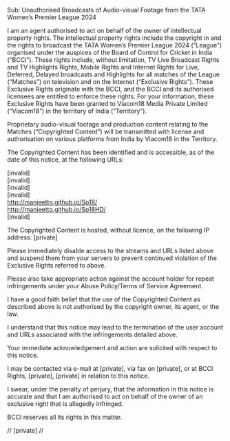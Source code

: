 Sub: Unauthorised Broadcasts of Audio-visual Footage from the TATA
Women’s Premier League 2024

I am an agent authorised to act on behalf of the owner of intellectual
property rights. The intellectual property rights include the
copyright in and the rights to broadcast the TATA Women’s Premier
League 2024 (“League”) organised under the auspices of the Board of
Control for Cricket in India (“BCCI”). These rights include, without
limitation, TV Live Broadcast Rights and TV Highlights Rights, Mobile
Rights and Internet Rights for Live, Deferred, Delayed broadcasts and
Highlights for all matches of the League (“Matches”) on television and
on the Internet (“Exclusive Rights”). These Exclusive Rights originate
with the BCCI, and the BCCI and its authorised licensees are entitled
to enforce these rights. For your information, these Exclusive Rights
have been granted to Viacom18 Media Private Limited (“Viacom18”) in
the territory of India (“Territory”).

Proprietary audio-visual footage and production content relating to
the Matches (“Copyrighted Content”) will be transmitted with license
and authorisation on various platforms from India by Viacom18 in the
Territory.

The Copyrighted Content has been identified and is accessible, as of
the date of this notice, at the following URLs:

[invalid]  
[invalid]  
[invalid]  
[invalid]  
http://manjeettg.github.io/Sp18/  
http://manjeettg.github.io/Sp18HD/  
[invalid]  

The Copyrighted Content is hosted, without licence, on the following
IP address: [private]

Please immediately disable access to the streams and URLs listed above
and suspend them from your servers to prevent continued violation of
the Exclusive Rights referred to above.

Please also take appropriate action against the account holder for
repeat infringements under your Abuse Policy/Terms of Service
Agreement.

I have a good faith belief that the use of the Copyrighted Content as
described above is not authorised by the copyright owner, its agent,
or the law.

I understand that this notice may lead to the termination of the user
account and URLs associated with the infringements detailed above.

Your immediate acknowledgement and action are solicited with respect
to this notice.

I may be contacted via e-mail at [private], via fax
on [private], or at BCCI Rights, [private], [private] in relation to
this notice.

I swear, under the penalty of perjury, that the information in this
notice is accurate and that I am authorised to act on behalf of the
owner of an exclusive right that is allegedly infringed.

BCCI reserves all its rights in this matter.

// [private] //
